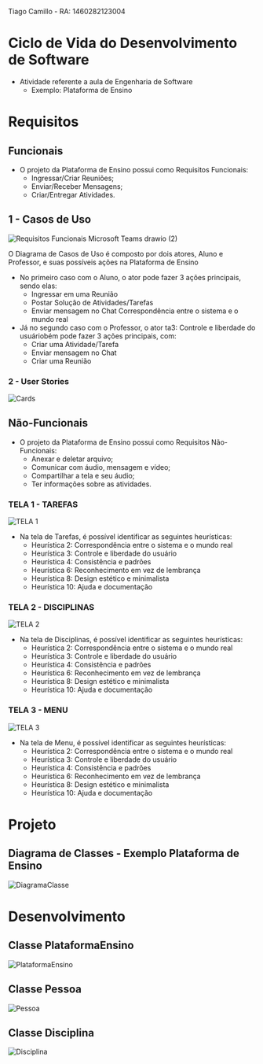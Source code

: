 Tiago Camillo - RA: 1460282123004

# Ciclo de Vida do Desenvolvimento de Software
- Atividade referente a aula de Engenharia de Software
  - Exemplo: Plataforma de Ensino 

# Requisitos
## Funcionais 
- O projeto da Plataforma de Ensino possui como Requisitos Funcionais:
  - Ingressar/Criar Reuniões;
  - Enviar/Receber Mensagens;
  - Criar/Entregar Atividades.

## 1 - Casos de Uso 
  
  ![Requisitos Funcionais Microsoft Teams drawio (2)](https://user-images.githubusercontent.com/66873418/158273537-320d0a5a-e0cd-49ac-a01e-98aefed312de.png)

O Diagrama de Casos de Uso é composto por dois atores, Aluno e Professor, e suas possíveis ações na Plataforma de Ensino

- No primeiro caso com o Aluno, o ator pode fazer 3 ações principais, sendo elas:
  - Ingressar em uma Reunião
  - Postar Solução de Atividades/Tarefas
  - Enviar mensagem no Chat
  Correspondência entre o sistema e o mundo real
- Já no segundo caso com o Professor, o ator ta3: Controle e liberdade do usuáriobém pode fazer 3 ações principais, com:
  - Criar uma Atividade/Tarefa
  - Enviar mensagem no Chat
  - Criar uma Reunião

### 2 - User Stories 
![Cards](https://user-images.githubusercontent.com/66873418/166340743-b46487be-64b0-479f-8c4a-ba2974e8a33b.jpg)
  
## Não-Funcionais 
- O projeto da Plataforma de Ensino possui como Requisitos Não-Funcionais:
  - Anexar e deletar arquivo;
  - Comunicar com áudio, mensagem e vídeo;
  - Compartilhar a tela e seu áudio;
  - Ter informações sobre as atividades.

### TELA 1 - TAREFAS
![TELA 1](https://user-images.githubusercontent.com/66873418/159191536-dd753398-af9a-4618-bee5-544ea6e15848.png)
- Na tela de Tarefas, é possível identificar as seguintes heurísticas:
  - Heurística 2: Correspondência entre o sistema e o mundo real 
  - Heurística 3: Controle e liberdade do usuário
  - Heurística 4: Consistência e padrões
  - Heurística 6: Reconhecimento em vez de lembrança
  - Heurística 8: Design estético e minimalista
  - Heurística 10: Ajuda e documentação
### TELA 2 - DISCIPLINAS
![TELA 2](https://user-images.githubusercontent.com/66873418/159192206-59f4a20b-4ba0-400b-a550-ab2ea86724a0.png)
- Na tela de Disciplinas, é possível identificar as seguintes heurísticas:
  - Heurística 2: Correspondência entre o sistema e o mundo real 
  - Heurística 3: Controle e liberdade do usuário
  - Heurística 4: Consistência e padrões
  - Heurística 6: Reconhecimento em vez de lembrança
  - Heurística 8: Design estético e minimalista
  - Heurística 10: Ajuda e documentação
### TELA 3 - MENU
![TELA 3](https://user-images.githubusercontent.com/66873418/159194130-c7ed464d-3e5a-4777-82fc-f6bca91bb276.png)
- Na tela de Menu, é possível identificar as seguintes heurísticas:
  - Heurística 2: Correspondência entre o sistema e o mundo real 
  - Heurística 3: Controle e liberdade do usuário
  - Heurística 4: Consistência e padrões
  - Heurística 6: Reconhecimento em vez de lembrança
  - Heurística 8: Design estético e minimalista
  - Heurística 10: Ajuda e documentação

# Projeto
## Diagrama de Classes - Exemplo Plataforma de Ensino
![DiagramaClasse](https://user-images.githubusercontent.com/66873418/161350049-1ebd98da-82ba-4f10-b87e-953502e10d7f.jpg)



# Desenvolvimento
## Classe PlataformaEnsino
![PlataformaEnsino](https://user-images.githubusercontent.com/66873418/161358216-31ac770d-d227-416c-b9c3-3890f69406e1.jpg)

## Classe Pessoa
![Pessoa](https://user-images.githubusercontent.com/66873418/161358226-64099206-47ab-4bee-ac5f-45823072b6ba.jpg)

## Classe Disciplina
![Disciplina](https://user-images.githubusercontent.com/66873418/161358231-06393093-f2a9-42f9-bbaa-9581a2c08539.jpg)
